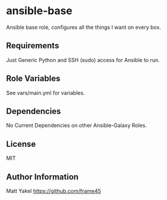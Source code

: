 # ansible-base
Ansible base role, configures all the things I want on every box. 

Requirements
------------

Just Generic Python and SSH (sudo) access for Ansible to run.

Role Variables
--------------

See vars/main.yml for variables.

Dependencies
------------

No Current Dependencies on other Ansible-Galaxy Roles.

License
-------

MIT

Author Information
------------------

Matt Yakel https://github.com/frame45